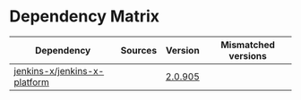 # Dependency Matrix

Dependency | Sources | Version | Mismatched versions
---------- | ------- | ------- | -------------------
[jenkins-x/jenkins-x-platform](https://github.com/jenkins-x/jenkins-x-platform) |  | [2.0.905](https://github.com/jenkins-x/jenkins-x-platform/releases/tag/v2.0.905) | 
